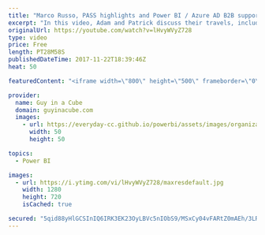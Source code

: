 ```yaml
---
title: "Marco Russo, PASS highlights and Power BI / Azure AD B2B support - Adam and Patrick Unplugged [EP6]"
excerpt: "In this video, Adam and Patrick discuss their travels, including PASS Summit 2017. They also discuss the new Azure AD B2B support for Power BI. They sit down with Marco Russo to discuss a little DAX and catch up on things.  Travels: 0:07  PASS Highlight: 3:23  News about Adam: 9:58  Azure AD B2B with"
originalUrl: https://youtube.com/watch?v=lHvyWVyZ728
type: video
price: Free
length: PT28M58S
publishedDateTime: 2017-11-22T18:39:46Z
heat: 50

featuredContent: "<iframe width=\"800\" height=\"500\" frameborder=\"0\" src=\"https://www.youtube.com/embed/lHvyWVyZ728\" allow=\"accelerometer; autoplay; encrypted-media; gyroscope; picture-in-picture\" allowfullscreen></iframe>"

provider:
  name: Guy in a Cube
  domain: guyinacube.com
  images:
    - url: https://everyday-cc.github.io/powerbi/assets/images/organizations/guyinacube.com-50x50.jpg
      width: 50
      height: 50

topics:
  - Power BI

images:
  - url: https://i.ytimg.com/vi/lHvyWVyZ728/maxresdefault.jpg
    width: 1280
    height: 720
    isCached: true

secured: "5qid88yHlGCSInIQ6IRK3EK23OyLBVc5nIObS9/MSxCy04vFARtZ0mAEh/3LRmePIUexY1or9BiNv19BjHPDwgu+2BDimlLZZD8b1S/PfHApdLX5qQY5UwApiVqCOaWuQnYHfC+LS3grP1yL4vkwY/qF2e4j5NahLfmsAcWemQTL5puFMl+AkC4DsFRg35/zNc85chrlbAaTpsPNc+bRMCcWRbpYmqL5jkxlyp8FqLbFuOuIjynDNSRyQ7iEsEo+AaS1FDD8pOeEWufNJri0PmCspgBQALsT+aA4HwM9rHDXMqMGn6/pFT5D2weXkjYrOObjIoM70ypFOYDPxwrHRVgJJkO/KdIEvgP5KLJApNHTTVFrRD3LDcyenTrBIrNCMMTEvflx2EJiwVMJgLrVzGW83z4faJdelrl6KmZkt3s=;3YXnt97VA7Bvrt2RVedH+g=="
---
```



